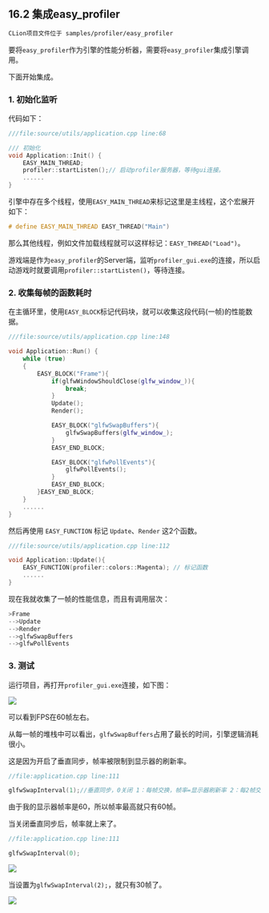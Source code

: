 ## 16.2 集成easy_profiler

```bash
CLion项目文件位于 samples/profiler/easy_profiler
```

要将`easy_profiler`作为引擎的性能分析器，需要将`easy_profiler`集成引擎调用。

下面开始集成。

### 1. 初始化监听

代码如下：

```c++
///file:source/utils/application.cpp line:68

/// 初始化
void Application::Init() {
    EASY_MAIN_THREAD;
    profiler::startListen();// 启动profiler服务器，等待gui连接。
    ......
}
```

引擎中存在多个线程，使用`EASY_MAIN_THREAD`来标记这里是主线程，这个宏展开如下：

```c++
# define EASY_MAIN_THREAD EASY_THREAD("Main")
```

那么其他线程，例如文件加载线程就可以这样标记：`EASY_THREAD("Load")`。

游戏端是作为`easy_profiler`的Server端，监听`profiler_gui.exe`的连接，所以启动游戏时就要调用`profiler::startListen()`，等待连接。

### 2. 收集每帧的函数耗时

在主循环里，使用`EASY_BLOCK`标记代码块，就可以收集这段代码(一帧)的性能数据。

```c++
///file:source/utils/application.cpp line:148

void Application::Run() {
    while (true)
    {
        EASY_BLOCK("Frame"){
            if(glfwWindowShouldClose(glfw_window_)){
                break;
            }
            Update();
            Render();

            EASY_BLOCK("glfwSwapBuffers"){
                glfwSwapBuffers(glfw_window_);
            }
            EASY_END_BLOCK;

            EASY_BLOCK("glfwPollEvents"){
                glfwPollEvents();
            }
            EASY_END_BLOCK;
        }EASY_END_BLOCK;
    }
    ......
}
```

然后再使用 `EASY_FUNCTION` 标记 `Update`、`Render` 这2个函数。

```c++
///file:source/utils/application.cpp line:112

void Application::Update(){
    EASY_FUNCTION(profiler::colors::Magenta); // 标记函数
    ......
}
```

现在我就收集了一帧的性能信息，而且有调用层次：

```c++
>Frame
-->Update
-->Render
-->glfwSwapBuffers
-->glfwPollEvents
```

### 3. 测试

运行项目，再打开`profiler_gui.exe`连接，如下图：

![](../../imgs/profiler/integration/engine_profiler.gif)

可以看到FPS在60帧左右。

从每一帧的堆栈中可以看出，`glfwSwapBuffers`占用了最长的时间，引擎逻辑消耗很小。

这是因为开启了垂直同步，帧率被限制到显示器的刷新率。

```c++
//file:application.cpp line:111

glfwSwapInterval(1);//垂直同步，0关闭 1：每帧交换，帧率=显示器刷新率 2：每2帧交换，帧率=显示器刷新率/2
```

由于我的显示器帧率是60，所以帧率最高就只有60帧。

当关闭垂直同步后，帧率就上来了。

```c++
//file:application.cpp line:111

glfwSwapInterval(0);
```

![](../../imgs/profiler/integration/close_v_sync.gif)

当设置为`glfwSwapInterval(2);`，就只有30帧了。

![](../../imgs/profiler/integration/v_sync_2.gif)
